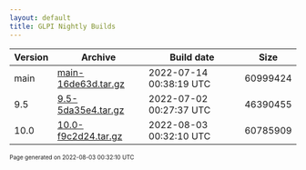 ```yaml
---
layout: default
title: GLPI Nightly Builds
---
```


Version|Archive|Build date|Size
---|---|---|---
main|[main-16de63d.tar.gz](main-16de63d.tar.gz)|2022-07-14 00:38:19 UTC|60999424
9.5|[9.5-5da35e4.tar.gz](9.5-5da35e4.tar.gz)|2022-07-02 00:27:37 UTC|46390455
10.0|[10.0-f9c2d24.tar.gz](10.0-f9c2d24.tar.gz)|2022-08-03 00:32:10 UTC|60785909

<font size="1">Page generated on 2022-08-03 00:32:10 UTC</font>
